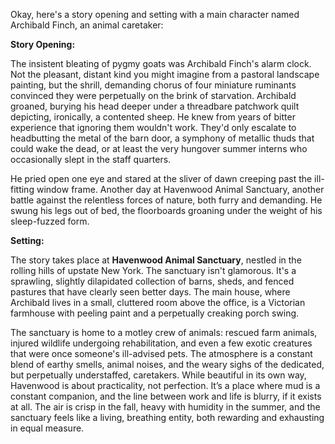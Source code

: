 Okay, here's a story opening and setting with a main character named Archibald Finch, an animal caretaker:

**Story Opening:**

The insistent bleating of pygmy goats was Archibald Finch's alarm clock. Not the pleasant, distant kind you might imagine from a pastoral landscape painting, but the shrill, demanding chorus of four miniature ruminants convinced they were perpetually on the brink of starvation. Archibald groaned, burying his head deeper under a threadbare patchwork quilt depicting, ironically, a contented sheep. He knew from years of bitter experience that ignoring them wouldn't work. They'd only escalate to headbutting the metal of the barn door, a symphony of metallic thuds that could wake the dead, or at least the very hungover summer interns who occasionally slept in the staff quarters.

He pried open one eye and stared at the sliver of dawn creeping past the ill-fitting window frame. Another day at Havenwood Animal Sanctuary, another battle against the relentless forces of nature, both furry and demanding. He swung his legs out of bed, the floorboards groaning under the weight of his sleep-fuzzed form.

**Setting:**

The story takes place at **Havenwood Animal Sanctuary**, nestled in the rolling hills of upstate New York. The sanctuary isn't glamorous. It's a sprawling, slightly dilapidated collection of barns, sheds, and fenced pastures that have clearly seen better days. The main house, where Archibald lives in a small, cluttered room above the office, is a Victorian farmhouse with peeling paint and a perpetually creaking porch swing.

The sanctuary is home to a motley crew of animals: rescued farm animals, injured wildlife undergoing rehabilitation, and even a few exotic creatures that were once someone's ill-advised pets. The atmosphere is a constant blend of earthy smells, animal noises, and the weary sighs of the dedicated, but perpetually understaffed, caretakers. While beautiful in its own way, Havenwood is about practicality, not perfection. It’s a place where mud is a constant companion, and the line between work and life is blurry, if it exists at all. The air is crisp in the fall, heavy with humidity in the summer, and the sanctuary feels like a living, breathing entity, both rewarding and exhausting in equal measure.
